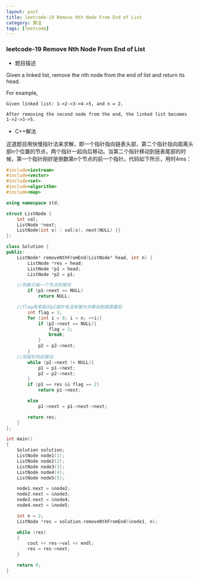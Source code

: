```yaml
---
layout: post
title: leetcode-19 Remove Nth Node From End of List
category: 算法
tags: [leetcode]
---
```


### leetcode-19 Remove Nth Node From End of List ###

* 题目描述

Given a linked list, remove the nth node from the end of list and return its head.

For example,

```
Given linked list: 1->2->3->4->5, and n = 2.

After removing the second node from the end, the linked list becomes 1->2->3->5.
```

* C++解法

这道题目用快慢指针法来求解，即一个指针指向链表头部，第二个指针指向距离头部n个位置的节点，两个指针一起向后移动。当第二个指针移动到链表尾部的时候，第一个指针刚好是倒数第n个节点的前一个指针。代码如下所示，用时4ms：

```cpp
#include<iostream>
#include<vector>
#include<set>
#include<algorithm>
#include<map>

using namespace std;

struct ListNode {
	int val;
	ListNode *next;
	ListNode(int x) : val(x), next(NULL) {}
};

class Solution {
public:
	ListNode* removeNthFromEnd(ListNode* head, int n) {
		ListNode *res = head;
		ListNode *p1 = head;
		ListNode *p2 = p1;

    //判断只有一个节点的情况
		if (p1->next == NULL)
			return NULL;

    //flag用来指示p2指针有没有被允许移动到链表最后
		int flag = 1;
		for (int i = 0; i < n; ++i){
			if (p2->next == NULL){
				flag = 2;
				break;
			}
			p2 = p2->next;
		}
    //双指针向后移动
		while (p2->next != NULL){
			p1 = p1->next;
			p2 = p2->next;
		}
		if (p1 == res && flag == 2)
			return p1->next;

		else
			p1->next = p1->next->next;

		return res;
	}
};

int main()
{
	Solution solution;
	ListNode node1(1);
	ListNode node2(2);
	ListNode node3(3);
	ListNode node4(4);
	ListNode node5(5);

	node1.next = &node2;
	node2.next = &node3;
	node3.next = &node4;
	node4.next = &node5;

	int n = 2;
	ListNode *res = solution.removeNthFromEnd(&node1, n);

	while (res)
	{
		cout << res->val << endl;
		res = res->next;
	}

	return 0;
}
```

